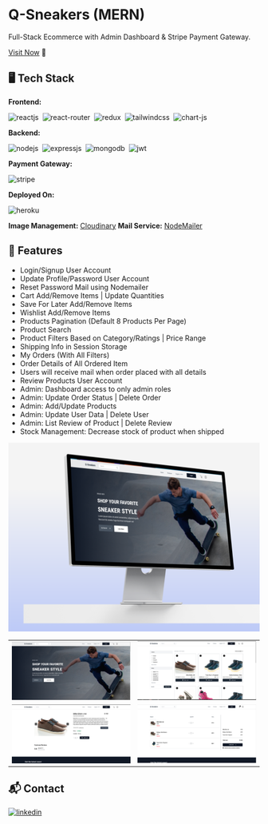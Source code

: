 # Q-Sneakers (MERN)

Full-Stack Ecommerce with Admin Dashboard & Stripe Payment Gateway.

[Visit Now](https://q-sneakers.herokuapp.com/) 🚀

## 🖥️ Tech Stack

**Frontend:**

![reactjs](https://img.shields.io/badge/React-20232A?style=for-the-badge&logo=react&logoColor=61DAFB)&nbsp;
![react-router](https://img.shields.io/badge/React_Router-CA4245?style=for-the-badge&logo=react-router&logoColor=white)&nbsp;
![redux](https://img.shields.io/badge/Redux-593D88?style=for-the-badge&logo=redux&logoColor=white)&nbsp;
![tailwindcss](https://img.shields.io/badge/Tailwind_CSS-38B2AC?style=for-the-badge&logo=tailwind-css&logoColor=white)&nbsp;
![chart-js](https://img.shields.io/badge/Chart.js-FF6384?style=for-the-badge&logo=chartdotjs&logoColor=white)&nbsp;

**Backend:**

![nodejs](https://img.shields.io/badge/Node.js-43853D?style=for-the-badge&logo=node.js&logoColor=white)&nbsp;
![expressjs](https://img.shields.io/badge/Express.js-000000?style=for-the-badge&logo=express&logoColor=white)&nbsp;
![mongodb](https://img.shields.io/badge/MongoDB-4EA94B?style=for-the-badge&logo=mongodb&logoColor=white)&nbsp;
![jwt](https://img.shields.io/badge/JWT-000000?style=for-the-badge&logo=JSON%20web%20tokens&logoColor=white)&nbsp;

**Payment Gateway:**

![stripe](https://img.shields.io/badge/STRIPE-.-yellowgreen)

**Deployed On:**

![heroku](https://img.shields.io/badge/Heroku-430098?style=for-the-badge&logo=heroku&logoColor=white)

**Image Management:** [Cloudinary](https://cloudinary.com/)
**Mail Service:** [NodeMailer](https://nodemailer.com/about/)

## 🚀 Features

- Login/Signup User Account
- Update Profile/Password User Account
- Reset Password Mail using Nodemailer
- Cart Add/Remove Items | Update Quantities
- Save For Later Add/Remove Items
- Wishlist Add/Remove Items
- Products Pagination (Default 8 Products Per Page)
- Product Search
- Product Filters Based on Category/Ratings | Price Range
- Shipping Info in Session Storage
- My Orders (With All Filters)
- Order Details of All Ordered Item
- Users will receive mail when order placed with all details
- Review Products User Account
- Admin: Dashboard access to only admin roles
- Admin: Update Order Status | Delete Order
- Admin: Add/Update Products
- Admin: Update User Data | Delete User
- Admin: List Review of Product | Delete Review
- Stock Management: Decrease stock of product when shipped

![Capture](https://raw.githubusercontent.com/elias-soykat/q-commerce/master/data/apple-mac.png)

<table>
  <tr>
    <td><img src="https://raw.githubusercontent.com/elias-soykat/q-commerce/master/data/homepage.png" alt="mockup" /></td>
    <td><img src="https://raw.githubusercontent.com/elias-soykat/q-commerce/master/data/products.png" alt="mockups" /></td>
  </tr>
  <tr>
    <td><img src="https://raw.githubusercontent.com/elias-soykat/q-commerce/master/data/product.png" alt="mockup" /></td>
    <td><img src="https://raw.githubusercontent.com/elias-soykat/q-commerce/master/data/cart.png" alt="mockups" /></td>
  </tr>
</table>

<h2>📬 Contact</h2>

[![linkedin](https://img.shields.io/badge/LinkedIn-0077B5?style=for-the-badge&logo=linkedin&logoColor=white)](https://www.linkedin.com/in/elias-soykat/)
